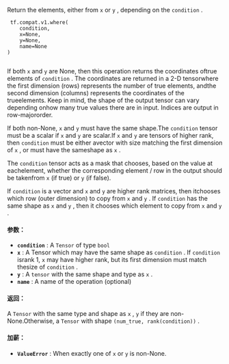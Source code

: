 Return the elements, either from  `x`  or  `y` , depending on the  `condition` .

```
 tf.compat.v1.where(
    condition,
    x=None,
    y=None,
    name=None
)
 
```

If both  `x`  and  `y`  are None, then this operation returns the coordinates oftrue elements of  `condition` .  The coordinates are returned in a 2-D tensorwhere the first dimension (rows) represents the number of true elements, andthe second dimension (columns) represents the coordinates of the trueelements. Keep in mind, the shape of the output tensor can vary depending onhow many true values there are in input. Indices are output in row-majororder.

If both non-None,  `x`  and  `y`  must have the same shape.The  `condition`  tensor must be a scalar if  `x`  and  `y`  are scalar.If  `x`  and  `y`  are tensors of higher rank, then  `condition`  must be either avector with size matching the first dimension of  `x` , or must have the sameshape as  `x` .

The  `condition`  tensor acts as a mask that chooses, based on the value at eachelement, whether the corresponding element / row in the output should be takenfrom  `x`  (if true) or  `y`  (if false).

If  `condition`  is a vector and  `x`  and  `y`  are higher rank matrices, then itchooses which row (outer dimension) to copy from  `x`  and  `y` . If  `condition` has the same shape as  `x`  and  `y` , then it chooses which element to copy from `x`  and  `y` .

#### 参数：
- **`condition`** : A  `Tensor`  of type  `bool` 
- **`x`** : A Tensor which may have the same shape as  `condition` . If  `condition`  isrank 1,  `x`  may have higher rank, but its first dimension must match thesize of  `condition` .
- **`y`** : A  `tensor`  with the same shape and type as  `x` .
- **`name`** : A name of the operation (optional)


#### 返回：
A  `Tensor`  with the same type and shape as  `x` ,  `y`  if they are non-None.Otherwise, a  `Tensor`  with shape  `(num_true, rank(condition))` .

#### 加薪：
- **`ValueError`** : When exactly one of  `x`  or  `y`  is non-None.

